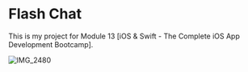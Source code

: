 # Flash Chat

This is my project for Module 13 [iOS & Swift - The Complete iOS App Development Bootcamp].



![IMG_2480](https://github.com/kheladzedev/Flash-Chat/assets/94724654/e35cdf91-ffff-40af-bcce-286e2e44fd84)
